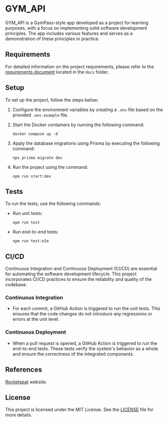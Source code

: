 # GYM_API

GYM_API is a GymPass-style app developed as a project for learning purposes, with a focus on implementing solid software development principles. The app includes various features and serves as a demonstration of these principles in practice.

## Requirements

For detailed information on the project requirements, please refer to the [requirements document]((https://github.com/gutkedu/gym_api/blob/master/docs/requirements.md)) located in the `docs` folder.

## Setup

To set up the project, follow the steps below:

1. Configure the environment variables by creating a `.env` file based on the provided `.env.example` file.

2. Start the Docker containers by running the following command:
   ```shell
   docker compose up -d
   ```

3. Apply the database migrations using Prisma by executing the following command:
   ```shell
   npx prisma migrate dev
   ```

4. Run the project using the command:
   ```shell
   npm run start:dev
   ```

## Tests

To run the tests, use the following commands:

- Run unit tests:
  ```shell
  npm run test
  ```

- Run end-to-end tests:
  ```shell
  npm run test:e2e
  ```

## CI/CD

Continuous Integration and Continuous Deployment (CI/CD) are essential for automating the software development lifecycle. This project incorporates CI/CD practices to ensure the reliability and quality of the codebase.

### Continuous Integration

- For each commit, a GitHub Action is triggered to run the unit tests. This ensures that the code changes do not introduce any regressions or errors at the unit level.

### Continuous Deployment

- When a pull request is opened, a GitHub Action is triggered to run the end-to-end tests. These tests verify the system's behavior as a whole and ensure the correctness of the integrated components.


## References

[Rocketseat](https://www.rocketseat.com.br/) website.

## License

This project is licensed under the MIT License. See the [LICENSE](LICENSE) file for more details.
